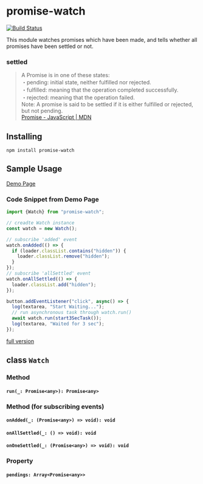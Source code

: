 # promise-watch
[![Build Status](https://travis-ci.org/higuri/promise-watch.svg?branch=master)](https://travis-ci.org/higuri/promise-watch)

This module watches promises which have been made, and tells whether all promises have been settled or not.

### settled

> A Promise is in one of these states:  
> ・pending: initial state, neither fulfilled nor rejected.  
> ・fulfilled: meaning that the operation completed successfully.  
> ・rejected: meaning that the operation failed.  
> Note: A promise is said to be settled if it is either fulfilled or rejected, but not pending.  
> [Promise - JavaScript | MDN](https://developer.mozilla.org/en-US/docs/Web/JavaScript/Reference/Global_Objects/Promise#Description)  

## Installing
```
npm install promise-watch
```

## Sample Usage
[Demo Page](https://higuri.github.io/promise-watch/)

### Code Snippet from Demo Page
```javascript
import {Watch} from "promise-watch";

// creadte Watch instance
const watch = new Watch();

// subscribe 'added' event
watch.onAdded(() => {
  if (loader.classList.contains("hidden")) {
    loader.classList.remove("hidden");
  }
});
// subscribe 'allSettled' event
watch.onAllSettled(() => {
  loader.classList.add("hidden");
});

button.addEventListener("click", async() => {
  log(textarea, "Start Waiting...");
  // run asynchronous task through watch.run()
  await watch.run(start3SecTask());
  log(textarea, "Waited for 3 sec");
});
```
[full version](https://higuri.github.io/promise-watch/script.js)

## class `Watch`
### Method
#### `run(_: Promise<any>): Promise<any>`
### Method (for subscribing events)
#### `onAdded(_: (Promise<any>) => void): void`
#### `onAllSettled(_: () => void): void`
#### `onOneSettled(_: (Promise<any>) => void): void`
### Property
#### `pendings: Array<Promise<any>>`

